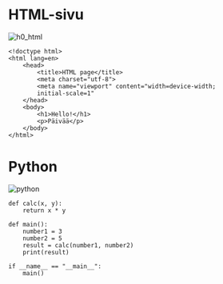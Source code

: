 # HTML-sivu

![h0_html](https://github.com/Viktorialissa/Django-kurssi/assets/112398757/275d49a7-8756-4852-947f-eb957c3a7944)

```
<!doctype html>
<html lang=en>
	<head>
		<title>HTML page</title>
		<meta charset="utf-8">
		<meta name="viewport" content="width=device-width;
		initial-scale=1"
	</head>
	<body>
		<h1>Hello!</h1>
		<p>Päivää</p>
	</body>
</html>

```

# Python

![python](https://github.com/Viktorialissa/Django-kurssi/assets/112398757/95addba5-da40-4a8f-ab16-5d8bb7e1ee98)

```
def calc(x, y):
    return x * y

def main():
    number1 = 3
    number2 = 5
    result = calc(number1, number2)
    print(result)

if __name__ == "__main__":
    main()

```
